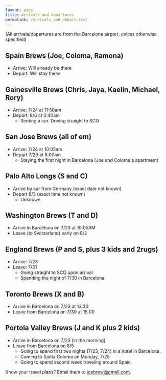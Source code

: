 ```yaml
---
layout: page
title: Arrivals and departures
permalink: /arrivals_and_departures/
---
```


(All arrivals/departures are from the Barcelona airport, unless otherwise specified)

## Spain Brews (Joe, Coloma, Ramona) 

- Arrive: Will already be there    
- Depart: Will stay there    

## Gainesville Brews (Chris, Jaya, Kaelin, Michael, Rory)

- Arrive: 7/24 at 11:50am   
- Depart: 8/6 at 6:40am  
    - Renting a car. Driving straight to SCQ

## San Jose Brews (all of em)

- Arrive: 7/24 at 10:05am  
- Depart 7/29 at 8:00am   
    - Staying the first night in Barcelona (Joe and Coloma's apartment)

## Palo Alto Longs (S and C) 

- Arrive by car from Germany (exact date not known)   
- Depart 8/3 (exact time not known)  
    - Unknown

## Washington Brews (T and D)  

- Arrive in Barcelona on 7/23 at 10:05AM
- Leave (to Switzerland) early on 8/2

## England Brews (P and S, plus 3 kids and 2rugs)  

- Arrive: 7/23
- Leave: 7/31
    - Going straight to SCQ upon arrival
    - Spending the night of 7/30 in Barcelona

## Toronto Brews (X and B)

- Arrive in Barcelona on 7/23 at 13:30
- Leave from Barcelona on 7/30 at 15:00

## Portola Valley Brews (J and K plus 2 kids)

- Arrive in Barcelona on 7/23 (in the morning)
- Leave from Barcelona on 8/5
    - Going to spend first two nights (7/23, 7/24) in a hotel in Barcelona.
    - Coming to Santa Coloma on Monday, 7/25.
    - Going to spend second week traveling around Spain.

Know your travel plans?  Email them to joebrew@gmail.com.